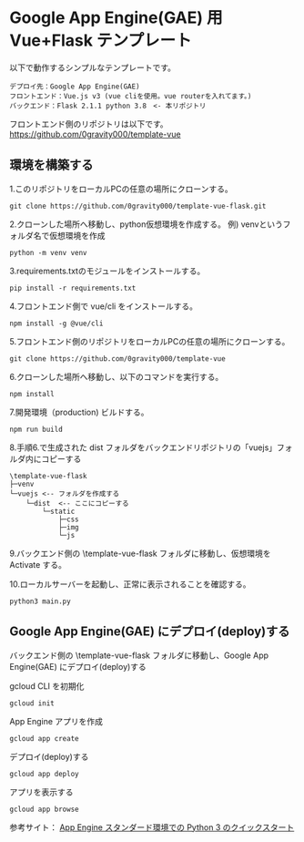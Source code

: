 # Google App Engine(GAE) 用 Vue+Flask テンプレート

以下で動作するシンプルなテンプレートです。

    デプロイ先：Google App Engine(GAE) 
    フロントエンド：Vue.js v3 (vue cliを使用。vue routerを入れてます。)
    バックエンド：Flask 2.1.1 python 3.8　<- 本リポジトリ

フロントエンド側のリポジトリは以下です。
https://github.com/0gravity000/template-vue

## 環境を構築する

1.このリポジトリをローカルPCの任意の場所にクローンする。

    git clone https://github.com/0gravity000/template-vue-flask.git

2.クローンした場所へ移動し、python仮想環境を作成する。
例) venvというフォルダ名で仮想環境を作成

    python -m venv venv

3.requirements.txtのモジュールをインストールする。

    pip install -r requirements.txt

4.フロントエンド側で vue/cli をインストールする。

    npm install -g @vue/cli

5.フロントエンド側のリポジトリをローカルPCの任意の場所にクローンする。

    git clone https://github.com/0gravity000/template-vue

6.クローンした場所へ移動し、以下のコマンドを実行する。

    npm install

7.開発環境（production) ビルドする。

    npm run build

8.手順6.で生成された dist フォルダをバックエンドリポジトリの「vuejs」フォルダ内にコピーする

    \template-vue-flask
    ├─venv
    └─vuejs <-- フォルダを作成する
        └─dist  <-- ここにコピーする
            └─static
                ├─css
                ├─img
                └─js

9.バックエンド側の \template-vue-flask フォルダに移動し、仮想環境を Activate する。

10.ローカルサーバーを起動し、正常に表示されることを確認する。

    python3 main.py


## Google App Engine(GAE) にデプロイ(deploy)する

バックエンド側の \template-vue-flask フォルダに移動し、Google App Engine(GAE) にデプロイ(deploy)する

gcloud CLI を初期化

    gcloud init

App Engine アプリを作成

    gcloud app create

デプロイ(deploy)する

    gcloud app deploy

アプリを表示する

    gcloud app browse

参考サイト： [App Engine スタンダード環境での Python 3 のクイックスタート](https://cloud.google.com/appengine/docs/standard/python3/create-app?hl=ja)
